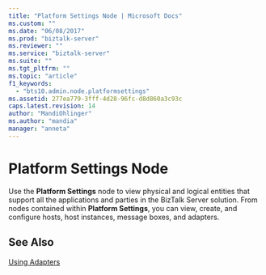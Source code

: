 ```yaml
---
title: "Platform Settings Node | Microsoft Docs"
ms.custom: ""
ms.date: "06/08/2017"
ms.prod: "biztalk-server"
ms.reviewer: ""
ms.service: "biztalk-server"
ms.suite: ""
ms.tgt_pltfrm: ""
ms.topic: "article"
f1_keywords: 
  - "bts10.admin.node.platformsettings"
ms.assetid: 277ea779-3fff-4d28-96fc-d8d860a3c93c
caps.latest.revision: 14
author: "MandiOhlinger"
ms.author: "mandia"
manager: "anneta"
---
```

# Platform Settings Node
Use the **Platform Settings** node to view physical and logical entities that support all the applications and parties in the BizTalk Server solution. From nodes contained within **Platform Settings**, you can view, create, and configure hosts, host instances, message boxes, and adapters.  
  
## See Also  
 [Using Adapters](../core/using-adapters.md)